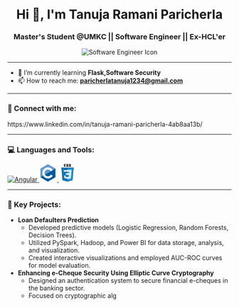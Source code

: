 <h1 align="center">Hi 👋, I'm Tanuja Ramani Paricherla</h1>
<h3 align="center">
  Master's Student @UMKC || Software Engineer || Ex-HCL'er
</h3>

<div align="center">
  <img src="https://cdn-icons-png.flaticon.com/512/5696/5696512.png" alt="Software Engineer Icon" width="120" height="120"/>
</div>

---

- 🌱 I’m currently learning **Flask,Software Security**  
- 📫 How to reach me: **paricherlatanuja1234@gmail.com**

---

<h3 align="left">🚀 Connect with me:</h3>
<p align="left">
https://www.linkedin.com/in/tanuja-ramani-paricherla-4ab8aa13b/
</p>

---

<h3 align="left">💻 Languages and Tools:</h3>
<p align="left">
  <a href="https://angular.io" target="_blank" rel="noreferrer">
    <img src="https://angular.io/assets/images/logos/angular/angular.svg" alt="Angular" width="40" height="40"/>
  </a>
  <a href="https://www.cprogramming.com/" target="_blank" rel="noreferrer">
    <img src="https://raw.githubusercontent.com/devicons/devicon/master/icons/c/c-original.svg" alt="C" width="40" height="40"/>
  </a>
  <a href="https://www.w3schools.com/css/" target="_blank" rel="noreferrer">
    <img src="https://raw.githubusercontent.com/devicons/devicon/master/icons/css3/css3-original-wordmark.svg" alt="CSS3" width="40" height="40"/>
  </a>
  <!-- Add more tools as required -->
</p>

---

<h3 align="left">📂 Key Projects:</h3>
<ul>
  <li>
    <b>Loan Defaulters Prediction</b>
    <ul>
      <li>Developed predictive models (Logistic Regression, Random Forests, Decision Trees).</li>
      <li>Utilized PySpark, Hadoop, and Power BI for data storage, analysis, and visualization.</li>
      <li>Created interactive visualizations and employed AUC-ROC curves for model evaluation.</li>
    </ul>
  </li>
  <li>
    <b>Enhancing e-Cheque Security Using Elliptic Curve Cryptography</b>
    <ul>
      <li>Designed an authentication system to secure financial e-cheques in the banking sector.</li>
      <li>Focused on cryptographic alg
